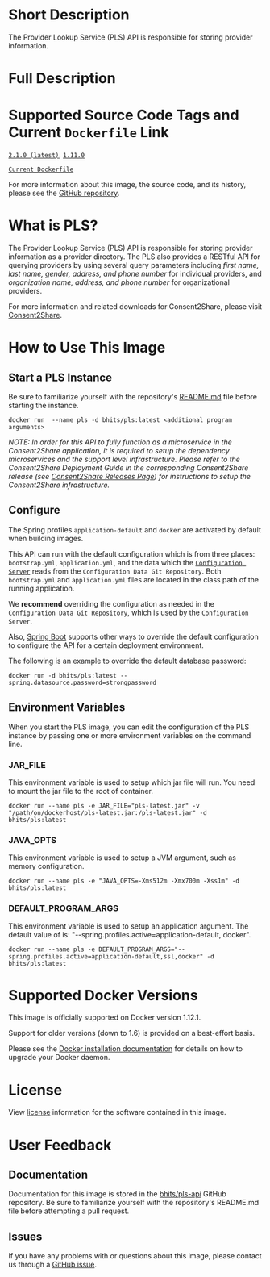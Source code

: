 
# Short Description
The Provider Lookup Service (PLS) API is responsible for storing provider information.

# Full Description

# Supported Source Code Tags and Current `Dockerfile` Link

[`2.1.0 (latest)`](https://github.com/bhits/pls-api/releases/tag/2.1.0), [`1.11.0`](https://github.com/bhits/pls-api/releases/tag/1.11.0)

[`Current Dockerfile`](https://github.com/bhits/pls-api/blob/master/pls/src/main/docker/Dockerfile)

For more information about this image, the source code, and its history, please see the [GitHub repository](https://github.com/bhits/pls-api).

# What is PLS?

The Provider Lookup Service (PLS) API is responsible for storing provider information as a provider directory. The PLS also provides a RESTful API for querying providers by using several query parameters including *first name, last name, gender, address, and phone number* for individual providers, and *organization name, address, and phone number* for organizational providers.

For more information and related downloads for Consent2Share, please visit [Consent2Share](https://bhits.github.io/consent2share/).

# How to Use This Image

## Start a PLS Instance

Be sure to familiarize yourself with the repository's [README.md](https://github.com/bhits/pls-api) file before starting the instance.

`docker run  --name pls -d bhits/pls:latest <additional program arguments>`

*NOTE: In order for this API to fully function as a microservice in the Consent2Share application, it is required to setup the dependency microservices and the support level infrastructure. Please refer to the Consent2Share Deployment Guide in the corresponding Consent2Share release (see [Consent2Share Releases Page](https://github.com/bhits/consent2share/releases)) for instructions to setup the Consent2Share infrastructure.* 
## Configure

The Spring profiles `application-default` and `docker` are activated by default when building images.

This API can run with the default configuration which is from three places: `bootstrap.yml`, `application.yml`, and the data which the [`Configuration Server`](https://github.com/bhits/config-server) reads from the `Configuration Data Git Repository`. Both `bootstrap.yml` and `application.yml` files are located in the class path of the running application.

We **recommend** overriding the configuration as needed in the `Configuration Data Git Repository`, which is used by the `Configuration Server`.

Also, [Spring Boot](https://projects.spring.io/spring-boot/) supports other ways to override the default configuration to configure the API for a certain deployment environment. 

The following is an example to override the default database password:

`docker run -d bhits/pls:latest --spring.datasource.password=strongpassword`

## Environment Variables

When you start the PLS image, you can edit the configuration of the PLS instance by passing one or more environment variables on the command line. 

### JAR_FILE

This environment variable is used to setup which jar file will run. You need to mount the jar file to the root of container.

`docker run --name pls -e JAR_FILE="pls-latest.jar" -v "/path/on/dockerhost/pls-latest.jar:/pls-latest.jar" -d bhits/pls:latest`

### JAVA_OPTS 

This environment variable is used to setup a JVM argument, such as memory configuration.

`docker run --name pls -e "JAVA_OPTS=-Xms512m -Xmx700m -Xss1m" -d bhits/pls:latest`

### DEFAULT_PROGRAM_ARGS 

This environment variable is used to setup an application argument. The default value of is: "--spring.profiles.active=application-default, docker".

`docker run --name pls -e DEFAULT_PROGRAM_ARGS="--spring.profiles.active=application-default,ssl,docker" -d bhits/pls:latest`

# Supported Docker Versions

This image is officially supported on Docker version 1.12.1.

Support for older versions (down to 1.6) is provided on a best-effort basis.

Please see the [Docker installation documentation](https://docs.docker.com/engine/installation/) for details on how to upgrade your Docker daemon.

# License

View [license](https://github.com/bhits/pls-api/blob/master/LICENSE) information for the software contained in this image.

# User Feedback

## Documentation
 
Documentation for this image is stored in the [bhits/pls-api](https://github.com/bhits/pls-api) GitHub repository. Be sure to familiarize yourself with the repository's README.md file before attempting a pull request.

## Issues

If you have any problems with or questions about this image, please contact us through a [GitHub issue](https://github.com/bhits/pls-api/issues).

